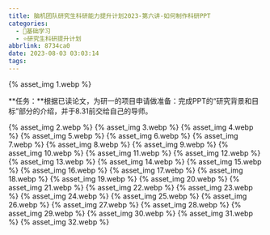 ```yaml
---
title: 脑机团队研究生科研能力提升计划2023-第六讲-如何制作科研PPT
categories:
  - 🌙基础学习
  - ⭐研究生科研提升计划
abbrlink: 8734ca0
date: 2023-08-03 03:03:14
tags:
---
```


{% asset_img 1.webp %}

**任务：**根据已读论文，为研一的项目申请做准备：完成PPT的“研究背景和目标”部分的介绍，并于8.31前交给自己的导师。

<!--more-->

{% asset_img 2.webp %}
{% asset_img 3.webp %}
{% asset_img 4.webp %}
{% asset_img 5.webp %}
{% asset_img 6.webp %}
{% asset_img 7.webp %}
{% asset_img 8.webp %}
{% asset_img 9.webp %}
{% asset_img 10.webp %}
{% asset_img 11.webp %}
{% asset_img 12.webp %}
{% asset_img 13.webp %}
{% asset_img 14.webp %}
{% asset_img 15.webp %}
{% asset_img 16.webp %}
{% asset_img 17.webp %}
{% asset_img 18.webp %}
{% asset_img 19.webp %}
{% asset_img 20.webp %}
{% asset_img 21.webp %}
{% asset_img 22.webp %}
{% asset_img 23.webp %}
{% asset_img 24.webp %}
{% asset_img 25.webp %}
{% asset_img 26.webp %}
{% asset_img 27.webp %}
{% asset_img 28.webp %}
{% asset_img 29.webp %}
{% asset_img 30.webp %}
{% asset_img 31.webp %}
{% asset_img 32.webp %}
